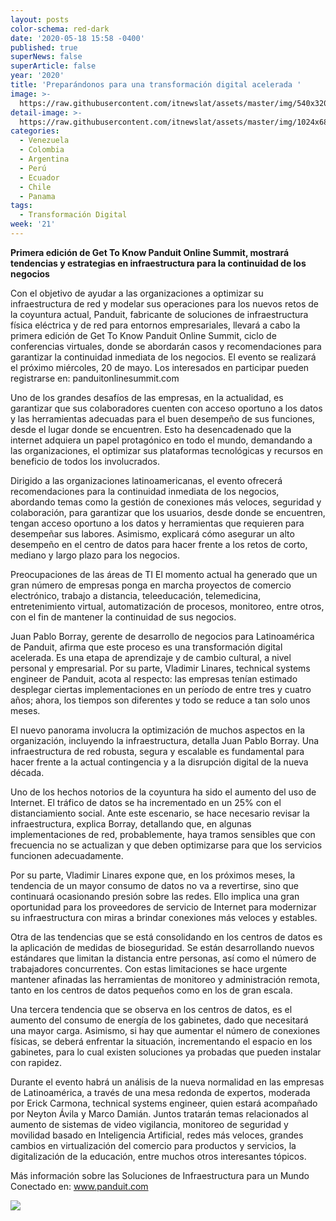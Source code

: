 ```yaml
---
layout: posts
color-schema: red-dark
date: '2020-05-18 15:58 -0400'
published: true
superNews: false
superArticle: false
year: '2020'
title: 'Preparándonos para una transformación digital acelerada '
image: >-
  https://raw.githubusercontent.com/itnewslat/assets/master/img/540x320/examen-analisis-p.jpg
detail-image: >-
  https://raw.githubusercontent.com/itnewslat/assets/master/img/1024x680/examen-analisis-g.jpg
categories:
  - Venezuela
  - Colombia
  - Argentina
  - Perú
  - Ecuador
  - Chile
  - Panama
tags:
  - Transformación Digital
week: '21'
---
```

**Primera edición de Get To Know Panduit Online Summit, mostrará tendencias y estrategias en infraestructura para la continuidad de los negocios**

Con el objetivo de ayudar a las organizaciones a optimizar su infraestructura de red y modelar sus operaciones para los nuevos retos de la coyuntura actual, Panduit, fabricante de soluciones de infraestructura física eléctrica y de red para entornos empresariales, llevará a cabo la primera edición de Get To Know Panduit Online Summit, ciclo de conferencias virtuales, donde se abordarán casos y recomendaciones para garantizar la continuidad inmediata de los negocios. El evento se realizará el próximo miércoles, 20 de mayo. Los interesados en participar pueden registrarse en: panduitonlinesummit.com 

Uno de los grandes desafíos de las empresas, en la actualidad, es garantizar que sus colaboradores cuenten con acceso oportuno a los datos y las herramientas adecuadas para el buen desempeño de sus funciones, desde el lugar donde se encuentren. Esto ha desencadenado que la internet adquiera un papel protagónico en todo el mundo, demandando a las organizaciones, el optimizar sus plataformas tecnológicas y recursos en beneficio de todos los involucrados. 

Dirigido a las organizaciones latinoamericanas, el evento ofrecerá recomendaciones para la continuidad inmediata de los negocios, abordando temas como la gestión de conexiones más veloces, seguridad y colaboración, para garantizar que los usuarios, desde donde se encuentren, tengan acceso oportuno a los datos y herramientas que requieren para desempeñar sus labores. Asimismo, explicará cómo asegurar un alto desempeño en el centro de datos para hacer frente a los retos de corto, mediano y largo plazo para los negocios.

Preocupaciones de las áreas de TI
El momento actual ha generado que un gran número de empresas ponga en marcha proyectos de comercio electrónico, trabajo a distancia, teleeducación, telemedicina, entretenimiento virtual, automatización de procesos, monitoreo, entre otros, con el fin de mantener la continuidad de sus negocios. 

Juan Pablo Borray, gerente de desarrollo de negocios para Latinoamérica de Panduit, afirma que este proceso es una transformación digital acelerada. Es una etapa de aprendizaje y de cambio cultural, a nivel personal y empresarial. Por su parte, Vladimir Linares, technical systems engineer de Panduit, acota al respecto: las empresas tenían estimado desplegar ciertas implementaciones en un período de entre tres y cuatro años; ahora, los tiempos son diferentes y todo se reduce a tan solo unos meses.

El nuevo panorama involucra la optimización de muchos aspectos en la organización, incluyendo la infraestructura, detalla Juan Pablo Borray. Una infraestructura de red robusta, segura y escalable es fundamental para hacer frente a la actual contingencia y a la disrupción digital de la nueva década.

Uno de los hechos notorios de la coyuntura ha sido el aumento del uso de Internet.  El tráfico de datos se ha incrementado en un 25% con el distanciamiento social. Ante este escenario, se hace necesario revisar la infraestructura, explica Borray, detallando que, en algunas implementaciones de red, probablemente, haya tramos sensibles que con frecuencia no se actualizan y que deben optimizarse para que los servicios funcionen adecuadamente.

Por su parte, Vladimir Linares expone que, en los próximos meses, la tendencia de un mayor consumo de datos no va a revertirse, sino que continuará ocasionando presión sobre las redes. Ello implica una gran oportunidad para los proveedores de servicio de Internet para modernizar su infraestructura con miras a brindar conexiones más veloces y estables.

Otra de las tendencias que se está consolidando en los centros de datos es la aplicación de medidas de bioseguridad. Se están desarrollando nuevos estándares que limitan la distancia entre personas, así como el número de trabajadores concurrentes. Con estas limitaciones se hace urgente mantener afinadas las herramientas de monitoreo y administración remota, tanto en los centros de datos pequeños como en los de gran escala.

Una tercera tendencia que se observa en los centros de datos, es el aumento del consumo de energía de los gabinetes, dado que necesitará una mayor carga. Asimismo, si hay que aumentar el número de conexiones físicas, se deberá enfrentar la situación, incrementando el espacio en los gabinetes, para lo cual existen soluciones ya probadas que pueden instalar con rapidez.

Durante el evento habrá un análisis de la nueva normalidad en las empresas de Latinoamérica, a través de una mesa redonda de expertos, moderada por Erick Carmona, technical systems engineer, quien estará acompañado por Neyton Ávila y Marco Damián. Juntos tratarán temas relacionados al aumento de sistemas de video vigilancia, monitoreo de seguridad y movilidad basado en Inteligencia Artificial, redes más veloces, grandes cambios en virtualización del comercio para productos y servicios, la digitalización de la educación, entre muchos otros interesantes tópicos.

Más información sobre las Soluciones de Infraestructura para un Mundo Conectado en: www.panduit.com

<img src="https://tracker.metricool.com/c3po.jpg?hash=56f88a41e39ab42c063cc51676587a04"/>